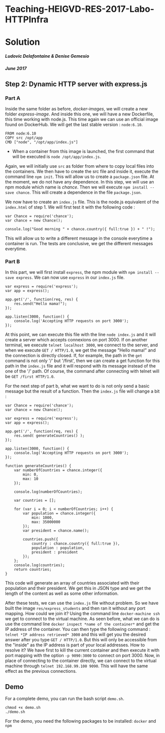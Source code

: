 # Teaching-HEIGVD-RES-2017-Labo-HTTPInfra
# Solution
##### Ludovic Delafontaine & Denise Gemesio
##### June 2017

## Step 2: Dynamic HTTP server with express.js
### Part A

Inside the same folder as before, *docker-images*, we will create a new folder *express-image*. And inside this one, we will have a new Dockerfile, this time working with node.js.
This time again we can use an official image found on DockerHub. We will get the last stable version : `node:6.10`.

```
FROM node:6.10
COPY src /opt/app
CMD ["node", "/opt/app/index.js"]
```

- When a container from this image is launched, the first command that will be executed is `node /opt/app/index.js`.

Again, we will initially use `src` as folder from where to copy local files into the containers. We then have to create the src file and inside it, execute the command line `npm init`. This will allow us to create a `package.json` file. At the moment, we do not have any dependence.
In this step, we will use an npm module which name is *chance*. Then we will execute `npm install --save chance`. This will create a dependence in the file `package.json`.

We now have to create an `index.js` file. This is the node.js equivalent of the `index.html` of step 1. We will first test it with the following code :

```
var Chance = require('chance');
var chance = new Chance();

console.log("Good morning " + chance.country({ full:true }) + " !");
```

This will allow us to write a different message in the console everytime a container is run.
The tests are conclusive, we get the different messages everytime.

### Part B
In this part, we will first install `express`, the npm module with `npm install --save express`.
We can now use `express` in our `index.js` file.

```
var express = require('express');
var app = express();

app.get('/', function(req, res) {
	res.send("Hello mama!");
});

app.listen(3000, function() {
	console.log('Accepting HTTP requests on port 3000');
});
```

At this point, we can execute this file with the line `node index.js` and it will create a server which accepts connexions on port 3000. If on another terminal, we execute `telnet localhost 3000`, we connect to the server, and when we execute `GET / HTTP/1.0`, we get the message "Hello mama!" and the connection is directly closed.
If, for example, the path in the `get` command is not only '/' but '/first', then we can create a get function for this path in the `index.js` file and it will respond with its message instead of the one of the '/' path. Of course, the command after connecting with telnet will be `GET /first HTTP/1.0`.

For the next step of part b, what we want to do is not only send a basic message but the result of a function. Then the `index.js` file will change a bit :

```
var Chance = require('chance');
var chance = new Chance();

var express = require('express');
var app = express();

app.get('/', function(req, res) {
	res.send( generateCountries() );
});

app.listen(3000, function() {
	console.log('Accepting HTTP requests on port 3000');
});

function generateCountries() {
	var numberOfCountries = chance.integer({
		min: 0,
		max: 10
	});

	console.log(numberOfCountries);

	var countries = [];

	for (var i = 0; i < numberOfCountries; i++) {
		var population = chance.integer({
			min: 1000,
			max: 35000000
		});
		var president = chance.name();

		countries.push({
			country : chance.country({ full:true }),
			population : population,
			president : president
		});
	};
	console.log(countries);
	return countries;
}
```

This code will generate an array of countries associated with their population and their president. We get this in JSON type and we get the length of the content as well as some other information.

After these tests, we can use the `index.js` file without problem. So we have built the image `res/express_students` and then ran it without any port mapping. How could we join it?
Using the command line `docker-machine ssh` we get to connect to the virtual machine. As seen before, what we can do is use the command line `docker inspect *name of the container*` and get the IP address of the container. You can then type the following command : `telnet *IP address retrieved* 3000` and this will get you the desired answer after you type `GET / HTTP/1.0`. But this will only be accessible from the "inside" as the IP address is part of your local addresses. How to resolve it?
We have first to kill the current container and then execute it with port mapping with the option `-p 9090:3000` to connect on port 3000. Now, in place of connecting to the container directly, we can connect to the virtual machine through `telnet 192.168.99.100 9090`. This will have the same effect as the previous connections.

## Demo
For a complete demo, you can run the bash script `demo.sh`.

```
chmod +x demo.sh
./demo.sh
```

For the demo, you need the following packages to be installed: `docker` and `npm`
